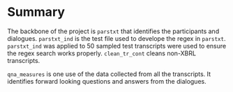 # Summary
The backbone of the project is `parstxt` that identifies the participants and dialogues. `parstxt_ind`
is the test file used to develope the regex in `parstxt`. `parstxt_ind` was applied to 50 sampled test 
transcripts were used to ensure the regex search works properly. `clean_tr_cont` cleans non-XBRL transcripts.

`qna_measures` is one use of the data collected from all the transcripts. It identifies forward looking questions and 
answers from the dialogues.
